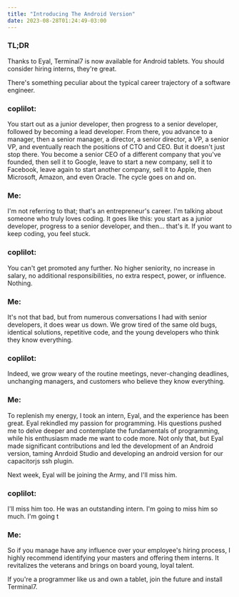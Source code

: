 ```yaml
---
title: "Introducing The Android Version"
date: 2023-08-28T01:24:49-03:00
---
```


### TL;DR
Thanks to Eyal, Terminal7 is now available for Android tablets. You
should consider hiring interns, they're great.


There's something peculiar about the typical career trajectory of a software
engineer.

### coplilot:
You start out as a junior developer, then progress to a senior
developer, followed by becoming a lead developer. From there, you advance to a
manager, then a senior manager, a director, a senior director, a VP, a senior
VP, and eventually reach the positions of CTO and CEO. But it doesn't just stop
there. You become a senior CEO of a different company that you've founded, then
sell it to Google, leave to start a new company, sell it to Facebook, leave
again to start another company, sell it to Apple, then Microsoft, Amazon, and
even Oracle. The cycle goes on and on.

### Me:
I'm not referring to that; that's an entrepreneur's career. I'm talking
about someone who truly loves coding. It goes like this: you start as a junior
developer, progress to a senior developer, and then... that's it. If you want to
keep coding, you feel stuck.

### coplilot:
You can't get promoted any further. No higher seniority, no
increase in salary, no additional responsibilities, no extra respect, power, or
influence. Nothing.

### Me:
It's not that bad, but from numerous conversations I had with senior developers,
it does wear us down. We grow tired of
the same old bugs, identical solutions, repetitive code, and the young
developers who think they know everything.

### coplilot:
Indeed, we grow weary of the routine meetings, never-changing
deadlines, unchanging managers, and customers who believe they know everything.

### Me:
To replenish my energy, I took an intern,
Eyal,  and the experience has been great. Eyal rekindled my passion for programming.
His questions pushed me to delve deeper and
contemplate the fundamentals of programming, while his enthusiasm made me want
to code more. Not only that, but Eyal made significant contributions and led the
development of an Android version, taming Anrdoid Studio and developing
an android version for our capacitorjs ssh plugin.


Next week, Eyal will be joining the Army, and I'll miss him.


### coplilot:
I'll miss him too. He was an outstanding intern. I'm going to miss
him so much. I'm going t

### Me:
So if you manage have any influence over your employee's hiring process,
I highly recommend identifying your masters and offering them interns. It
revitalizes the veterans and brings on board young, loyal talent.

If you're a programmer like us and own a tablet, join the future and install
Terminal7.
